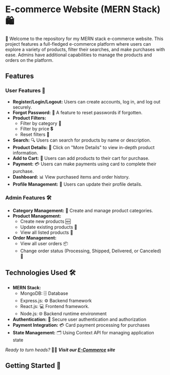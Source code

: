 # E-commerce Website (MERN Stack) 🛍️

🌟 Welcome to the repository for my MERN stack e-commerce website. This project features a full-fledged e-commerce platform where users can explore a variety of products, filter their searches, and make purchases with ease. Admins have additional capabilities to manage the products and orders on the platform.

## Features

### User Features 👥
- **Register/Login/Logout:** Users can create accounts, log in, and log out securely.
- **Forgot Password:** 🔑 A feature to reset passwords if forgotten.
- **Product Filters:** 
  - Filter by category 📂
  - Filter by price 💲
  - Reset filters 🔄
- **Search:** 🔍 Users can search for products by name or description.
- **Product Details:** 📝 Click on "More Details" to view in-depth product information.
- **Add to Cart:** 🛒 Users can add products to their cart for purchase.
- **Payment:** 💳 Users can make payments using card to complete their purchase.
- **Dashboard:** 📊 View purchased items and order history.
- **Profile Management:** 📝 Users can update their profile details.

### Admin Features 🛠️
- **Category Management:** 📁 Create and manage product categories.
- **Product Management:** 
  - Create new products 🆕
  - Update existing products 🔄
  - View all listed products 👀
- **Order Management:**
  - View all user orders 📦
  - Change order status (Processing, Shipped, Delivered, or Canceled) 🚚

## Technologies Used 🛠️
- **MERN Stack:**
  - MongoDB: 🗄️ Database
  - Express.js: ⚙️ Backend framework
  - React.js: 💻 Frontend framework.
  - Node.js: 🌐 Backend runtime environment
- **Authentication:** 🔐 Secure user authentication and authorization
- **Payment Integration:** 💳 Card payment processing for purchases
- **State Management:** 🗂️ Using Context API for managing application state

_Ready to turn heads?_ 💁‍♂️ **_Visit our [E-Commerce](https://e-commerce-appf.onrender.com) site_**
## Getting Started 🚀
